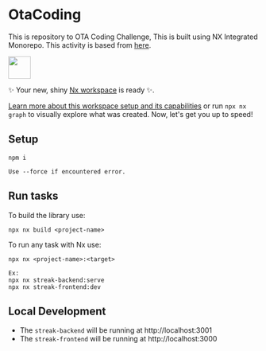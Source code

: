 # OtaCoding

This is repository to OTA Coding Challenge, This is built using NX Integrated Monorepo.
This activity is based from [here](https://getahead.notion.site/Coding-Task-c7316b7d20c84a31a3ab27995effb14e).

<a alt="Nx logo" href="https://nx.dev" target="_blank" rel="noreferrer"><img src="https://raw.githubusercontent.com/nrwl/nx/master/images/nx-logo.png" width="45"></a>

✨ Your new, shiny [Nx workspace](https://nx.dev) is ready ✨.

[Learn more about this workspace setup and its capabilities](https://nx.dev/nx-api/js?utm_source=nx_project&amp;utm_medium=readme&amp;utm_campaign=nx_projects) or run `npx nx graph` to visually explore what was created. Now, let's get you up to speed!

## Setup

```
npm i

Use --force if encountered error.
```

## Run tasks

To build the library use:

```
npx nx build <project-name>
```

To run any task with Nx use:

```
npx nx <project-name>:<target>

Ex:
npx nx streak-backend:serve
npx nx streak-frontend:dev
```

## Local Development

- The `streak-backend` will be running at http://localhost:3001
- The `streak-frontend` will be running at http://localhost:3000
